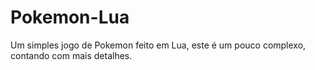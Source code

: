 # Pokemon-Lua
Um simples jogo de Pokemon feito em Lua, este é um pouco complexo, contando com mais detalhes.

